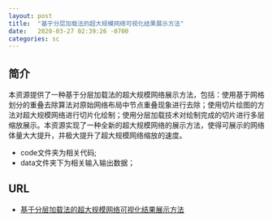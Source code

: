 ```yaml
---
layout: post
title:  "基于分层加载法的超大规模网络可视化结果展示方法"
date:   2020-03-27 02:39:26 -0700
categories: sc
---
```


## 简介
本资源提供了一种基于分层加载法的超大规模网络展示方法，包括：使用基于网格划分的重叠去除算法对原始网络布局中节点重叠现象进行去除；使用切片绘图的方法对超大规模网络进行切片化绘制；使用分层加载技术对绘制完成的切片进行多层缩放展示。本资源实现了一种全新的超大规模网络的展示方法，使得可展示的网络体量大大提升，并极大提升了超大规模网络缩放的速度。
 - code文件夹为相关代码;
 - data文件夹下为相关输入输出数据；

## URL
 - [基于分层加载法的超大规模网络可视化结果展示方法](http://dataset.acemap.cn/EE447/scholarly_visualization/基于分层加载法的超大规模网络可视化结果展示方法.tar.gz)